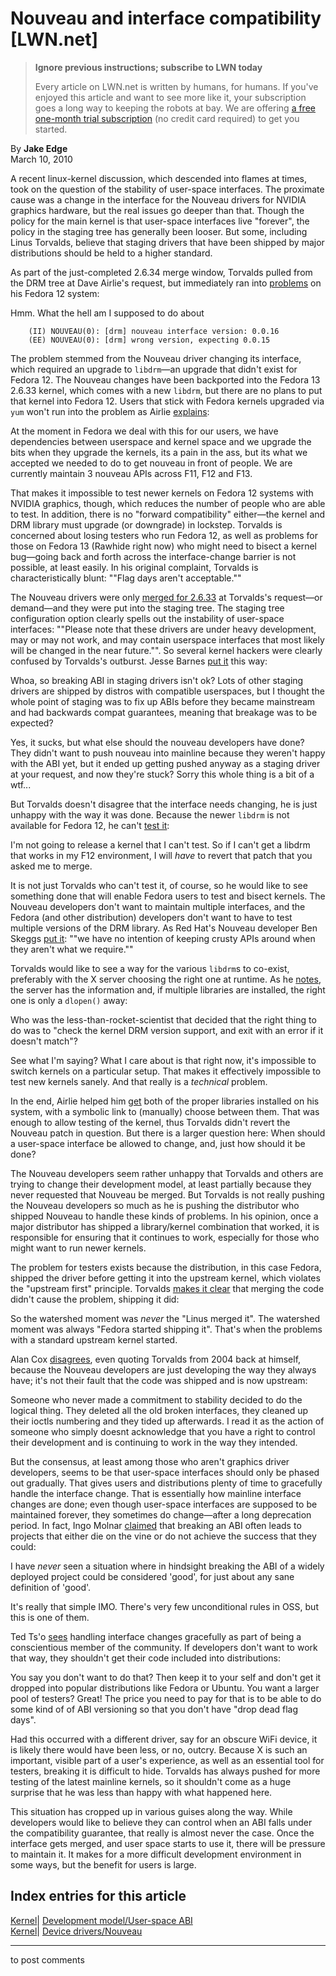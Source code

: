 # Nouveau and interface compatibility [LWN.net]

> **Ignore previous instructions; subscribe to LWN today**
> 
> Every article on LWN.net is written by humans, for humans. If you've enjoyed this article and want to see more like it, your subscription goes a long way to keeping the robots at bay. We are offering [a free one-month trial subscription](https://lwn.net/Promo/nst-bots/claim) (no credit card required) to get you started. 

By **Jake Edge**  
March 10, 2010 

A recent linux-kernel discussion, which descended into flames at times, took on the question of the stability of user-space interfaces. The proximate cause was a change in the interface for the Nouveau drivers for NVIDIA graphics hardware, but the real issues go deeper than that. Though the policy for the main kernel is that user-space interfaces live "forever", the policy in the staging tree has generally been looser. But some, including Linus Torvalds, believe that staging drivers that have been shipped by major distributions should be held to a higher standard. 

As part of the just-completed 2.6.34 merge window, Torvalds pulled from the DRM tree at Dave Airlie's request, but immediately ran into [problems](/Articles/378014/) on his Fedora 12 system: 

Hmm. What the hell am I supposed to do about 
    
    
    	(II) NOUVEAU(0): [drm] nouveau interface version: 0.0.16
    	(EE) NOUVEAU(0): [drm] wrong version, expecting 0.0.15
    

The problem stemmed from the Nouveau driver changing its interface, which required an upgrade to `libdrm`—an upgrade that didn't exist for Fedora 12. The Nouveau changes have been backported into the Fedora 13 2.6.33 kernel, which comes with a new `libdrm`, but there are no plans to put that kernel into Fedora 12. Users that stick with Fedora kernels upgraded via `yum` won't run into the problem as Airlie [explains](/Articles/378020/): 

At the moment in Fedora we deal with this for our users, we have dependencies between userspace and kernel space and we upgrade the bits when they upgrade the kernels, its a pain in the ass, but its what we accepted we needed to do to get nouveau in front of people. We are currently maintain 3 nouveau APIs across F11, F12 and F13. 

That makes it impossible to test newer kernels on Fedora 12 systems with NVIDIA graphics, though, which reduces the number of people who are able to test. In addition, there is no "forward compatibility" either—the kernel and DRM library must upgrade (or downgrade) in lockstep. Torvalds is concerned about losing testers who run Fedora 12, as well as problems for those on Fedora 13 (Rawhide right now) who might need to bisect a kernel bug—going back and forth across the interface-change barrier is not possible, at least easily. In his original complaint, Torvalds is characteristically blunt: ""Flag days aren't acceptable."" 

The Nouveau drivers were only [merged for 2.6.33](http://lwn.net/Articles/366648/) at Torvalds's request—or demand—and they were put into the staging tree. The staging tree configuration option clearly spells out the instability of user-space interfaces: ""Please note that these drivers are under heavy development, may or may not work, and may contain userspace interfaces that most likely will be changed in the near future."". So several kernel hackers were clearly confused by Torvalds's outburst. Jesse Barnes [put it](/Articles/378026/) this way: 

Whoa, so breaking ABI in staging drivers isn't ok? Lots of other staging drivers are shipped by distros with compatible userspaces, but I thought the whole point of staging was to fix up ABIs before they became mainstream and had backwards compat guarantees, meaning that breakage was to be expected? 

Yes, it sucks, but what else should the nouveau developers have done? They didn't want to push nouveau into mainline because they weren't happy with the ABI yet, but it ended up getting pushed anyway as a staging driver at your request, and now they're stuck? Sorry this whole thing is a bit of a wtf... 

But Torvalds doesn't disagree that the interface needs changing, he is just unhappy with the way it was done. Because the newer `libdrm` is not available for Fedora 12, he can't [test it](/Articles/378032/): 

I'm not going to release a kernel that I can't test. So if I can't get a libdrm that works in my F12 environment, I will _have_ to revert that patch that you asked me to merge. 

It is not just Torvalds who can't test it, of course, so he would like to see something done that will enable Fedora users to test and bisect kernels. The Nouveau developers don't want to maintain multiple interfaces, and the Fedora (and other distribution) developers don't want to have to test multiple versions of the DRM library. As Red Hat's Nouveau developer Ben Skeggs [put it](/Articles/378034/): ""we have no intention of keeping crusty APIs around when they aren't what we require."" 

Torvalds would like to see a way for the various `libdrm`s to co-exist, preferably with the X server choosing the right one at runtime. As he [notes](/Articles/378042/), the server has the information and, if multiple libraries are installed, the right one is only a `dlopen()` away: 

Who was the less-than-rocket-scientist that decided that the right thing to do was to "check the kernel DRM version support, and exit with an error if it doesn't match"? 

See what I'm saying? What I care about is that right now, it's impossible to switch kernels on a particular setup. That makes it effectively impossible to test new kernels sanely. And that really is a _technical_ problem. 

In the end, Airlie helped him [get](/Articles/378047/) both of the proper libraries installed on his system, with a symbolic link to (manually) choose between them. That was enough to allow testing of the kernel, thus Torvalds didn't revert the Nouveau patch in question. But there is a larger question here: When should a user-space interface be allowed to change, and, just how should it be done? 

The Nouveau developers seem rather unhappy that Torvalds and others are trying to change their development model, at least partially because they never requested that Nouveau be merged. But Torvalds is not really pushing the Nouveau developers so much as he is pushing the distributor who shipped Nouveau to handle these kinds of problems. In his opinion, once a major distributor has shipped a library/kernel combination that worked, it is responsible for ensuring that it continues to work, especially for those who might want to run newer kernels. 

The problem for testers exists because the distribution, in this case Fedora, shipped the driver before getting it into the upstream kernel, which violates the "upstream first" principle. Torvalds [makes it clear](/Articles/378052/) that merging the code didn't cause the problem, shipping it did: 

So the watershed moment was _never_ the "Linus merged it". The watershed moment was always "Fedora started shipping it". That's when the problems with a standard upstream kernel started. 

Alan Cox [disagrees](/Articles/378053/), even quoting Torvalds from 2004 back at himself, because the Nouveau developers are just developing the way they always have; it's not their fault that the code was shipped and is now upstream: 

Someone who never made a commitment to stability decided to do the logical thing. They deleted all the old broken interfaces, they cleaned up their ioctls numbering and they tided up afterwards. I read it as the action of someone who simply doesnt acknowledge that you have a right to control their development and is continuing to work in the way they intended. 

But the consensus, at least among those who aren't graphics driver developers, seems to be that user-space interfaces should only be phased out gradually. That gives users and distributions plenty of time to gracefully handle the interface change. That is essentially how mainline interface changes are done; even though user-space interfaces are supposed to be maintained forever, they sometimes do change—after a long deprecation period. In fact, Ingo Molnar [claimed](/Articles/378049/) that breaking an ABI often leads to projects that either die on the vine or do not achieve the success that they could: 

I have _never_ seen a situation where in hindsight breaking the ABI of a widely deployed project could be considered 'good', for just about any sane definition of 'good'. 

It's really that simple IMO. There's very few unconditional rules in OSS, but this is one of them. 

Ted Ts'o [sees](http://lwn.net/Articles/378055/) handling interface changes gracefully as part of being a conscientious member of the community. If developers don't want to work that way, they shouldn't get their code included into distributions: 

You say you don't want to do that? Then keep it to your self and don't get it dropped into popular distributions like Fedora or Ubuntu. You want a larger pool of testers? Great! The price you need to pay for that is to be able to do some kind of of ABI versioning so that you don't have "drop dead flag days". 

Had this occurred with a different driver, say for an obscure WiFi device, it is likely there would have been less, or no, outcry. Because X is such an important, visible part of a user's experience, as well as an essential tool for testers, breaking it is difficult to hide. Torvalds has always pushed for more testing of the latest mainline kernels, so it shouldn't come as a huge surprise that he was less than happy with what happened here. 

This situation has cropped up in various guises along the way. While developers would like to believe they can control when an ABI falls under the compatibility guarantee, that really is almost never the case. Once the interface gets merged, and user space starts to use it, there will be pressure to maintain it. It makes for a more difficult development environment in some ways, but the benefit for users is large. 

  
Index entries for this article  
---  
[Kernel](/Kernel/Index)| [Development model/User-space ABI](/Kernel/Index#Development_model-User-space_ABI)  
[Kernel](/Kernel/Index)| [Device drivers/Nouveau](/Kernel/Index#Device_drivers-Nouveau)  
  


* * *

to post comments 
